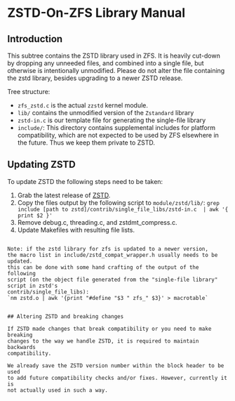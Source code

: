 # ZSTD-On-ZFS Library Manual

## Introduction

This subtree contains the ZSTD library used in ZFS. It is heavily cut-down by
dropping any unneeded files, and combined into a single file, but otherwise is
intentionally unmodified. Please do not alter the file containing the zstd
library, besides upgrading to a newer ZSTD release.

Tree structure:

* `zfs_zstd.c` is the actual `zzstd` kernel module.
* `lib/` contains the unmodified version of the `Zstandard` library
* `zstd-in.c` is our template file for generating the single-file library
* `include/`: This directory contains supplemental includes for platform
  compatibility, which are not expected to be used by ZFS elsewhere in the
  future. Thus we keep them private to ZSTD.

## Updating ZSTD

To update ZSTD the following steps need to be taken:

1. Grab the latest release of [ZSTD](https://github.com/facebook/zstd/releases).
2. Copy the files output by the following script to `module/zstd/lib/`:
`grep include [path to zstd]/contrib/single_file_libs/zstd-in.c  | awk '{ print $2 }'`
3. Remove debug.c, threading.c, and zstdmt_compress.c.
4. Update Makefiles with resulting file lists.

~~~

Note: if the zstd library for zfs is updated to a newer version,
the macro list in include/zstd_compat_wrapper.h usually needs to be updated.
this can be done with some hand crafting of the output of the following
script (on the object file generated from the "single-file library" script in zstd's
contrib/single_file_libs):
`nm zstd.o | awk '{print "#define "$3 " zfs_" $3}' > macrotable`


## Altering ZSTD and breaking changes

If ZSTD made changes that break compatibility or you need to make breaking
changes to the way we handle ZSTD, it is required to maintain backwards
compatibility.

We already save the ZSTD version number within the block header to be used
to add future compatibility checks and/or fixes. However, currently it is
not actually used in such a way.
